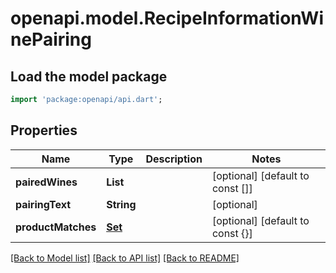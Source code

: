 # openapi.model.RecipeInformationWinePairing

## Load the model package
```dart
import 'package:openapi/api.dart';
```

## Properties
Name | Type | Description | Notes
------------ | ------------- | ------------- | -------------
**pairedWines** | **List<String>** |  | [optional] [default to const []]
**pairingText** | **String** |  | [optional] 
**productMatches** | [**Set<RecipeInformationWinePairingProductMatchesInner>**](RecipeInformationWinePairingProductMatchesInner.md) |  | [optional] [default to const {}]

[[Back to Model list]](../README.md#documentation-for-models) [[Back to API list]](../README.md#documentation-for-api-endpoints) [[Back to README]](../README.md)


